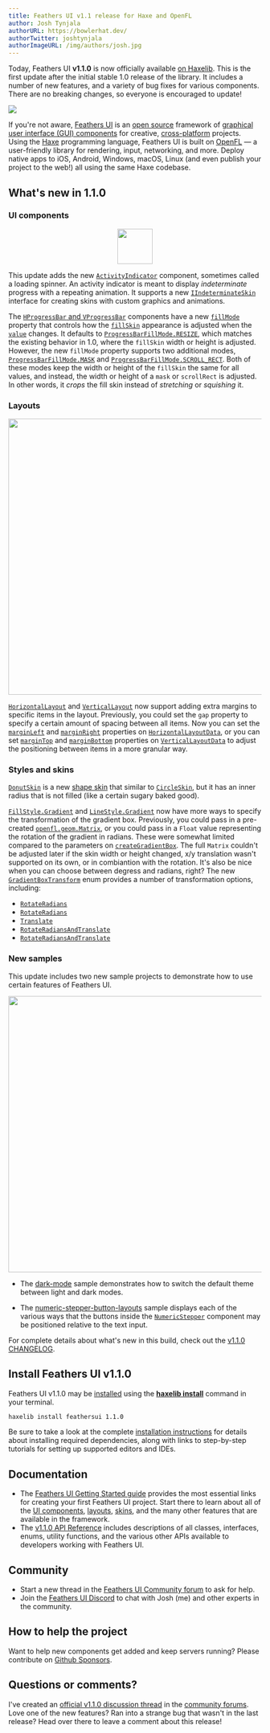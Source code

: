 ```yaml
---
title: Feathers UI v1.1 release for Haxe and OpenFL
author: Josh Tynjala
authorURL: https://bowlerhat.dev/
authorTwitter: joshtynjala
authorImageURL: /img/authors/josh.jpg
---
```


Today, Feathers UI **v1.1.0** is now officially available [on Haxelib](https://lib.haxe.org/p/feathersui/1.1.0). This is the first update after the initial stable 1.0 release of the library. It includes a number of new features, and a variety of bug fixes for various components. There are no breaking changes, so everyone is encouraged to update!

<img src="/blog/img/feathers-ui-1-1-0-update-release.png">

If you're not aware, [Feathers UI](https://feathersui.com/) is an [open source](https://github.com/feathersui/feathersui-openfl) framework of [graphical user interface (GUI) components](https://feathersui.com/learn/haxe-openfl/ui-components) for creative, [cross-platform](https://feathersui.com/cross-platform-guis/) projects. Using the [Haxe](https://haxe.org/) programming language, Feathers UI is built on [OpenFL](https://openfl.org/) — a user-friendly library for rendering, input, networking, and more. Deploy native apps to iOS, Android, Windows, macOS, Linux (and even publish your project to the web!) all using the same Haxe codebase.

## What's new in 1.1.0

### UI components

<div style="text-align:center;"><img src="/blog/img/activity-indicator-feathersui-1.1.0.png" width="70"></div>

This update adds the new [`ActivityIndicator`](https://feathersui.com/learn/haxe-openfl/activity-indicator) component, sometimes called a loading spinner. An activity indicator is meant to display _indeterminate_ progress with a repeating animation. It supports a new [`IIndeterminateSkin`](https://api.feathersui.com/current/feathers/skins/IIndeterminateSkin.html) interface for creating skins with custom graphics and animations.

The [`HProgressBar` and `VProgressBar`](https://feathersui.com/learn/haxe-openfl/progress-bar) components have a new [`fillMode`](https://api.feathersui.com/current/feathers/controls/supportClasses/BaseProgressBar.html#fillMode) property that controls how the [`fillSkin`](https://api.feathersui.com/current/feathers/controls/supportClasses/BaseProgressBar.html#fillSkin) appearance is adjusted when the [`value`](https://api.feathersui.com/current/feathers/controls/supportClasses/BaseProgressBar.html#value) changes. It defaults to [`ProgressBarFillMode.RESIZE`](https://api.feathersui.com/current/feathers/controls/ProgressBarFillMode.html#RESIZE), which matches the existing behavior in 1.0, where the `fillSkin` width or height is adjusted. However, the new `fillMode` property supports two additional modes, [`ProgressBarFillMode.MASK`](https://api.feathersui.com/current/feathers/controls/ProgressBarFillMode.html#MASK) and [`ProgressBarFillMode.SCROLL_RECT`](https://api.feathersui.com/current/feathers/controls/ProgressBarFillMode.html#SCROLL_RECT). Both of these modes keep the width or height of the `fillSkin` the same for all values, and instead, the width or height of a `mask` or `scrollRect` is adjusted. In other words, it _crops_ the fill skin instead of _stretching_ or _squishing_ it.

### Layouts

<div style="text-align:center;"><img src="/blog/img/variable-margins-horizontal-layout-feathersui-1.1.0.png" width="550"></div>

[`HorizontalLayout`](https://feathersui.com/learn/haxe-openfl/horizontal-layout) and [`VerticalLayout`](https://feathersui.com/learn/haxe-openfl/vertical-layout) now support adding extra margins to specific items in the layout. Previously, you could set the `gap` property to specify a certain amount of spacing between all items. Now you can set the [`marginLeft`](https://api.feathersui.com/current/feathers/layout/HorizontalLayoutData.html#marginLeft) and [`marginRight`](https://api.feathersui.com/current/feathers/layout/HorizontalLayoutData.html#marginRight) properties on [`HorizontalLayoutData`](https://api.feathersui.com/current/feathers/layout/HorizontalLayoutData.html), or you can set [`marginTop`](https://api.feathersui.com/current/feathers/layout/VerticalLayoutData.html#marginTop) and [`marginBottom`](https://api.feathersui.com/current/feathers/layout/VerticalLayoutData.html#marginBottom) properties on [`VerticalLayoutData`](https://api.feathersui.com/current/feathers/layout/VerticalLayoutData.html) to adjust the positioning between items in a more granular way.

### Styles and skins

[`DonutSkin`](https://api.feathersui.com/current/feathers/skins/DonutSkin.html) is a new [shape skin](https://feathersui.com/learn/haxe-openfl/shape-skins/) that similar to [`CircleSkin`](https://api.feathersui.com/current/feathers/skins/CircleSkin.html), but it has an inner radius that is not filled (like a certain sugary baked good).

[`FillStyle.Gradient`](https://api.feathersui.com/current/feathers/graphics/LineStyle.html#Gradient) and [`LineStyle.Gradient`](https://api.feathersui.com/current/feathers/graphics/LineStyle.html#Gradient) now have more ways to specify the transformation of the gradient box. Previously, you could pass in a pre-created [`openfl.geom.Matrix`](https://api.openfl.org/openfl/geom/Matrix.html), or you could pass in a `Float` value representing the rotation of the gradient in radians. These were somewhat limited compared to the parameters on [`createGradientBox`](https://api.openfl.org/openfl/geom/Matrix.html#createGradientBox). The full `Matrix` couldn't be adjusted later if the skin width or height changed, x/y translation wasn't supported on its own, or in combiantion with the rotation. It's also be nice when you can choose between degress and radians, right? The new [`GradientBoxTransform`](https://api.feathersui.com/current/feathers/graphics/GradientBoxTransform.html) enum provides a number of transformation options, including:

- [`RotateRadians`](https://api.feathersui.com/current/feathers/graphics/GradientBoxTransform.html#RotateRadians)
- [`RotateRadians`](https://api.feathersui.com/current/feathers/graphics/GradientBoxTransform.html#RotateDegrees)
- [`Translate`](https://api.feathersui.com/current/feathers/graphics/GradientBoxTransform.html#Translate)
- [`RotateRadiansAndTranslate`](https://api.feathersui.com/current/feathers/graphics/GradientBoxTransform.html#RotateRadiansAndTranslate)
- [`RotateRadiansAndTranslate`](https://api.feathersui.com/current/feathers/graphics/GradientBoxTransform.html#RotateDegreesAndTranslate)

### New samples

This update includes two new sample projects to demonstrate how to use certain features of Feathers UI.

<div style="text-align:center;"><img src="/blog/img/new-samples-dark-mode-numeric-stepper-feathersui-1.1.0.png" width="550"></div>

- The [dark-mode](https://feathersui.com/samples/haxe-openfl/dark-mode/) sample demonstrates how to switch the default theme between light and dark modes.

- The [numeric-stepper-button-layouts](https://feathersui.com/samples/haxe-openfl/numeric-stepper-button-layouts/) sample displays each of the various ways that the buttons inside the [`NumericStepper`](https://feathersui.com/learn/haxe-openfl/numeric-stepper) component may be positioned relative to the text input.

For complete details about what's new in this build, check out the [v1.1.0 CHANGELOG](https://github.com/feathersui/feathersui-openfl/blob/v1.1.0/CHANGELOG.md).

## Install Feathers UI v1.1.0

Feathers UI v1.1.0 may be [installed](https://feathersui.com/learn/haxe-openfl/installation) using the [**haxelib install**](https://lib.haxe.org/documentation/using-haxelib/#install) command in your terminal.

```sh
haxelib install feathersui 1.1.0
```

Be sure to take a look at the complete [installation instructions](https://feathersui.com/learn/haxe-openfl/installation) for details about installing required dependencies, along with links to step-by-step tutorials for setting up supported editors and IDEs.

## Documentation

- The [Feathers UI Getting Started guide](https://feathersui.com/learn/haxe-openfl/getting-started) provides the most essential links for creating your first Feathers UI project. Start there to learn about all of the [UI components](https://feathersui.com/learn/haxe-openfl/ui-components), [layouts](https://feathersui.com/learn/haxe-openfl/layouts-and-containers/), [skins](https://feathersui.com/learn/haxe-openfl/shape-skins/), and the many other features that are available in the framework.
- The [v1.1.0 API Reference](https://api.feathersui.com/v1.1.0/) includes descriptions of all classes, interfaces, enums, utility functions, and the various other APIs available to developers working with Feathers UI.

## Community

- Start a new thread in the [Feathers UI Community forum](https://community.feathersui.com/) to ask for help.
- Join the [Feathers UI Discord](https://discord.feathersui.com/) to chat with Josh (me) and other experts in the community.

## How to help the project

Want to help new components get added and keep servers running? Please contribute on [Github Sponsors](https://github.com/sponsors/joshtynjala).

## Questions or comments?

I've created an [official v1.1.0 discussion thread](https://community.feathersui.com/d/114-feathers-ui-v11-update-for-haxe-and-openfl) in the [community forums](https://community.feathersui.com/). Love one of the new features? Ran into a strange bug that wasn't in the last release? Head over there to leave a comment about this release!
